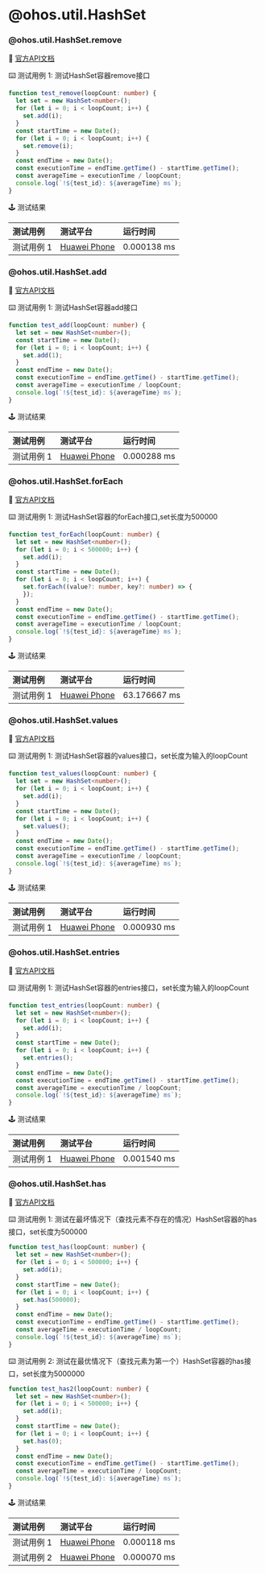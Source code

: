 # @ohos.util.HashSet
### @ohos.util.HashSet.remove

:book: [官方API文档](https://developer.harmonyos.com/cn/docs/documentation/doc-references-V3/js-apis-hashset-0000001478341437-V3#ZH-CN_TOPIC_0000001573929325__remove)

:keyboard: 测试用例 1: 测试HashSet容器remove接口 

```typescript
function test_remove(loopCount: number) {
  let set = new HashSet<number>();
  for (let i = 0; i < loopCount; i++) {
    set.add(i);
  }
  const startTime = new Date();
  for (let i = 0; i < loopCount; i++) {
    set.remove(i);
  }
  const endTime = new Date();
  const executionTime = endTime.getTime() - startTime.getTime();
  const averageTime = executionTime / loopCount;
  console.log(`!${test_id}: ${averageTime} ms`);
}
```
:joystick: 测试结果

| 测试用例   | 测试平台           | 运行时间        |
|:-------|:---------------|:------------|
| 测试用例 1 | [Huawei Phone] | 0.000138 ms |

### @ohos.util.HashSet.add

:book: [官方API文档](https://developer.harmonyos.com/cn/docs/documentation/doc-references-V3/js-apis-hashset-0000001478341437-V3#ZH-CN_TOPIC_0000001573929325__add)

:keyboard: 测试用例 1: 测试HashSet容器add接口 

```typescript
function test_add(loopCount: number) {
  let set = new HashSet<number>();
  const startTime = new Date();
  for (let i = 0; i < loopCount; i++) {
    set.add(1);
  }
  const endTime = new Date();
  const executionTime = endTime.getTime() - startTime.getTime();
  const averageTime = executionTime / loopCount;
  console.log(`!${test_id}: ${averageTime} ms`);
}
```
:joystick: 测试结果

| 测试用例   | 测试平台           | 运行时间        |
|:-------|:---------------|:------------|
| 测试用例 1 | [Huawei Phone] | 0.000288 ms |

### @ohos.util.HashSet.forEach

:book: [官方API文档](https://developer.harmonyos.com/cn/docs/documentation/doc-references-V3/js-apis-hashset-0000001478341437-V3#ZH-CN_TOPIC_0000001573929325__forEach)

:keyboard: 测试用例 1: 测试HashSet容器的forEach接口,set长度为500000 

```typescript
function test_forEach(loopCount: number) {
  let set = new HashSet<number>();
  for (let i = 0; i < 500000; i++) {
    set.add(i);
  }
  const startTime = new Date();
  for (let i = 0; i < loopCount; i++) {
    set.forEach((value?: number, key?: number) => {
    });
  }
  const endTime = new Date();
  const executionTime = endTime.getTime() - startTime.getTime();
  const averageTime = executionTime / loopCount;
  console.log(`!${test_id}: ${averageTime} ms`);
}
```
:joystick: 测试结果

| 测试用例   | 测试平台           | 运行时间         |
|:-------|:---------------|:-------------|
| 测试用例 1 | [Huawei Phone] | 63.176667 ms |

### @ohos.util.HashSet.values

:book: [官方API文档](https://developer.harmonyos.com/cn/docs/documentation/doc-references-V3/js-apis-hashset-0000001478341437-V3#ZH-CN_TOPIC_0000001573929325__values)

:keyboard: 测试用例 1: 测试HashSet容器的values接口，set长度为输入的loopCount 

```typescript
function test_values(loopCount: number) {
  let set = new HashSet<number>();
  for (let i = 0; i < loopCount; i++) {
    set.add(i);
  }
  const startTime = new Date();
  for (let i = 0; i < loopCount; i++) {
    set.values();
  }
  const endTime = new Date();
  const executionTime = endTime.getTime() - startTime.getTime();
  const averageTime = executionTime / loopCount;
  console.log(`!${test_id}: ${averageTime} ms`);
}
```
:joystick: 测试结果

| 测试用例   | 测试平台           | 运行时间        |
|:-------|:---------------|:------------|
| 测试用例 1 | [Huawei Phone] | 0.000930 ms |

### @ohos.util.HashSet.entries

:book: [官方API文档](https://developer.harmonyos.com/cn/docs/documentation/doc-references-V3/js-apis-hashset-0000001478341437-V3#ZH-CN_TOPIC_0000001573929325__entries)

:keyboard: 测试用例 1: 测试HashSet容器的entries接口，set长度为输入的loopCount 

```typescript
function test_entries(loopCount: number) {
  let set = new HashSet<number>();
  for (let i = 0; i < loopCount; i++) {
    set.add(i);
  }
  const startTime = new Date();
  for (let i = 0; i < loopCount; i++) {
    set.entries();
  }
  const endTime = new Date();
  const executionTime = endTime.getTime() - startTime.getTime();
  const averageTime = executionTime / loopCount;
  console.log(`!${test_id}: ${averageTime} ms`);
}
```
:joystick: 测试结果

| 测试用例   | 测试平台           | 运行时间        |
|:-------|:---------------|:------------|
| 测试用例 1 | [Huawei Phone] | 0.001540 ms |

### @ohos.util.HashSet.has

:book: [官方API文档](https://developer.harmonyos.com/cn/docs/documentation/doc-references-V3/js-apis-hashset-0000001478341437-V3#ZH-CN_TOPIC_0000001573929325__has)

:keyboard: 测试用例 1: 测试在最坏情况下（查找元素不存在的情况）HashSet容器的has接口，set长度为500000 

```typescript
function test_has(loopCount: number) {
  let set = new HashSet<number>();
  for (let i = 0; i < 500000; i++) {
    set.add(i);
  }
  const startTime = new Date();
  for (let i = 0; i < loopCount; i++) {
    set.has(500000);
  }
  const endTime = new Date();
  const executionTime = endTime.getTime() - startTime.getTime();
  const averageTime = executionTime / loopCount;
  console.log(`!${test_id}: ${averageTime} ms`);
}
```
:keyboard: 测试用例 2: 测试在最优情况下（查找元素为第一个）HashSet容器的has接口，set长度为5000000 

```typescript
function test_has2(loopCount: number) {
  let set = new HashSet<number>();
  for (let i = 0; i < 500000; i++) {
    set.add(i);
  }
  const startTime = new Date();
  for (let i = 0; i < loopCount; i++) {
    set.has(0);
  }
  const endTime = new Date();
  const executionTime = endTime.getTime() - startTime.getTime();
  const averageTime = executionTime / loopCount;
  console.log(`!${test_id}: ${averageTime} ms`);
}
```
:joystick: 测试结果

| 测试用例   | 测试平台           | 运行时间        |
|:-------|:---------------|:------------|
| 测试用例 1 | [Huawei Phone] | 0.000118 ms |
| 测试用例 2 | [Huawei Phone] | 0.000070 ms |

[Huawei Phone]: ../../device/#huawei-phone
[Huawei Watch]: ../../device/#huawei-watch
[node]: ../../device/#typescript